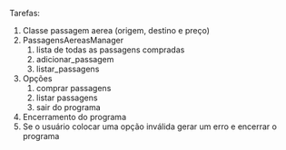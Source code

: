 Tarefas: 

1. Classe passagem aerea (origem, destino e preço)
2. PassagensAereasManager
    1. lista de todas as passagens compradas 
    2. adicionar_passagem
    3. listar_passagens 
3. Opções 
    1. comprar passagens 
    2. listar passagens
    3. sair do programa 
4. Encerramento do programa 
5. Se o usuário colocar uma opção inválida gerar um erro e encerrar o programa

